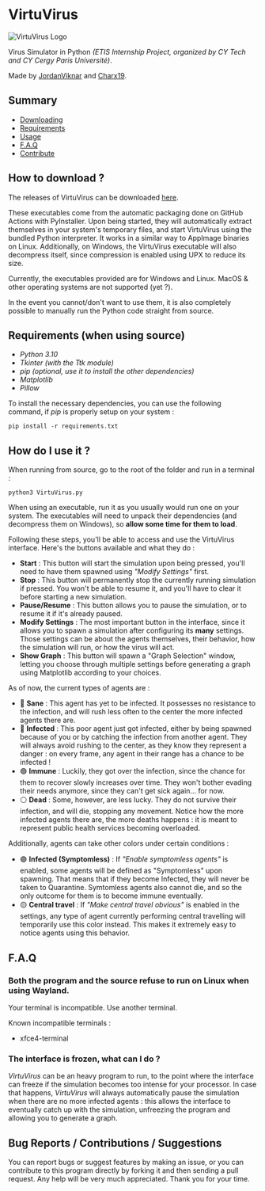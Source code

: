# VirtuVirus

![VirtuVirus Logo](./assets/icon.ico)

Virus Simulator in Python *(ETIS Internship Project, organized by CY Tech and CY Cergy Paris Université)*.

Made by [JordanViknar](https://github.com/JordanViknar) and [Charx19](https://github.com/Charx19).

## Summary

- [Downloading](#How-to-download-)
- [Requirements](#Requirements-when-using-source)
- [Usage](#How-do-I-use-it-)
- [F.A.Q](#FAQ)
- [Contribute](#Bug-Reports--Contributions--Suggestions)

## How to download ?

The releases of VirtuVirus can be downloaded [here](https://github.com/VirtuVirus/VirtuVirus/releases).

These executables come from the automatic packaging done on GitHub Actions with PyInstaller. Upon being started, they will automatically extract themselves in your system's temporary files, and start VirtuVirus using the bundled Python interpreter. It works in a similar way to AppImage binaries on Linux.
Additionally, on Windows, the VirtuVirus executable will also decompress itself, since compression is enabled using UPX to reduce its size.

Currently, the executables provided are for Windows and Linux. MacOS & other operating systems are not supported (yet ?).

In the event you cannot/don't want to use them, it is also completely possible to manually run the Python code straight from source.

## Requirements (when using source)
- *Python 3.10*
- *Tkinter (with the Ttk module)*
- *pip (optional, use it to install the other dependencies)*
- *Matplotlib*
- *Pillow*

To install the necessary dependencies, you can use the following command, if *pip* is properly setup on your system :
```
pip install -r requirements.txt
```

## How do I use it ?

When running from source, go to the root of the folder and run in a terminal :
```
python3 VirtuVirus.py
```
When using an executable, run it as you usually would run one on your system. The executables will need to unpack their dependencies (and decompress them on Windows), so **allow some time for them to load**.

Following these steps, you'll be able to access and use the VirtuVirus interface. Here's the buttons available and what they do :
- **Start** : This button will start the simulation upon being pressed, you'll need to have them spawned using *"Modify Settings"* first.
- **Stop** : This button will permanently stop the currently running simulation if pressed. You won't be able to resume it, and you'll have to clear it before starting a new simulation.
- **Pause/Resume** : This button allows you to pause the simulation, or to resume it if it's already paused.
- **Modify Settings** : The most important button in the interface, since it allows you to spawn a simulation after configuring its **many** settings. Those settings can be about the agents themselves, their behavior, how the simulation will run, or how the virus will act.
- **Show Graph** : This button will spawn a "Graph Selection" window, letting you choose through multiple settings before generating a graph using Matplotlib according to your choices.

As of now, the current types of agents are :
- 🔵 **Sane** : This agent has yet to be infected. It possesses no resistance to the infection, and will rush less often to the center the more infected agents there are.
- 🔴 **Infected** : This poor agent just got infected, either by being spawned because of you or by catching the infection from another agent. They will always avoid rushing to the center, as they know they represent a danger : on every frame, any agent in their range has a chance to be infected ! 
- 🟢 **Immune** : Luckily, they got over the infection, since the chance for them to recover slowly increases over time. They won't bother evading their needs anymore, since they can't get sick again... for now.
- ⚪ **Dead** : Some, however, are less lucky. They do not survive their infection, and will die, stopping any movement. Notice how the more infected agents there are, the more deaths happens : it is meant to represent public health services becoming overloaded.

Additionally, agents can take other colors under certain conditions :
- 🟣 **Infected (Symptomless)** : If *"Enable symptomless agents"* is enabled, some agents will be defined as "Symptomless" upon spawning. That means that if they become Infected, they will never be taken to Quarantine. Symtomless agents also cannot die, and so the only outcome for them is to become immune eventually.
- 🟡 **Central travel** : If *"Make central travel obvious"* is enabled in the settings, any type of agent currently performing central travelling will temporarily use this color instead. This makes it extremely easy to notice agents using this behavior.

## F.A.Q

### Both the program and the source refuse to run on Linux when using Wayland.

Your terminal is incompatible. Use another terminal.

Known incompatible terminals :
- xfce4-terminal

### The interface is frozen, what can I do ?

*VirtuVirus* can be an heavy program to run, to the point where the interface can freeze if the simulation becomes too intense for your processor. In case that happens, *VirtuVirus* will always automatically pause the simulation when there are no more infected agents : this allows the interface to eventually catch up with the simulation, unfreezing the program and allowing you to generate a graph.

## Bug Reports / Contributions / Suggestions
You can report bugs or suggest features by making an issue, or you can contribute to this program directly by forking it and then sending a pull request. Any help will be very much appreciated. Thank you for your time.
